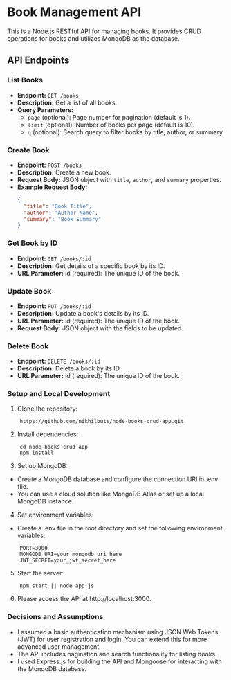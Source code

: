 # Book Management API

This is a Node.js RESTful API for managing books. It provides CRUD operations for books and utilizes MongoDB as the database.

## API Endpoints

### List Books

- **Endpoint:** `GET /books`
- **Description:** Get a list of all books.
- **Query Parameters:**
  - `page` (optional): Page number for pagination (default is 1).
  - `limit` (optional): Number of books per page (default is 10).
  - `q` (optional): Search query to filter books by title, author, or summary.

### Create Book

- **Endpoint:** `POST /books`
- **Description:** Create a new book.
- **Request Body:** JSON object with `title`, `author`, and `summary` properties.
- **Example Request Body:**
  ```json
  {
    "title": "Book Title",
    "author": "Author Name",
    "summary": "Book Summary"
  }

### Get Book by ID
- **Endpoint:** `GET /books/:id`
- **Description:** Get details of a specific book by its ID.
- **URL Parameter:** id (required): The unique ID of the book.

### Update Book
- **Endpoint:** `PUT /books/:id`
- **Description:** Update a book's details by its ID.
- **URL Parameter:** id (required): The unique ID of the book.
- **Request Body:** JSON object with the fields to be updated.

### Delete Book
- **Endpoint:** `DELETE /books/:id`
- **Description:** Delete a book by its ID.
- **URL Parameter:** id (required): The unique ID of the book.

### Setup and Local Development

1. Clone the repository:

```
    https://github.com/nikhilbuts/node-books-crud-app.git
```

2. Install dependencies:

```
    cd node-books-crud-app
    npm install
```

3. Set up MongoDB:
- Create a MongoDB database and configure the connection URI in .env file.
- You can use a cloud solution like MongoDB Atlas or set up a local MongoDB instance.

4. Set environment variables:
- Create a .env file in the root directory and set the following environment variables:

```
    PORT=3000
    MONGODB_URI=your_mongodb_uri_here
    JWT_SECRET=your_jwt_secret_here
```

5. Start the server:
```
    npm start || node app.js
```

6. Please access the API at http://localhost:3000.


### Decisions and Assumptions

- I assumed a basic authentication mechanism using JSON Web Tokens (JWT) for user registration and login. You can extend this for more advanced user management.
- The API includes pagination and search functionality for listing books.
- I used Express.js for building the API and Mongoose for interacting with the MongoDB database.


